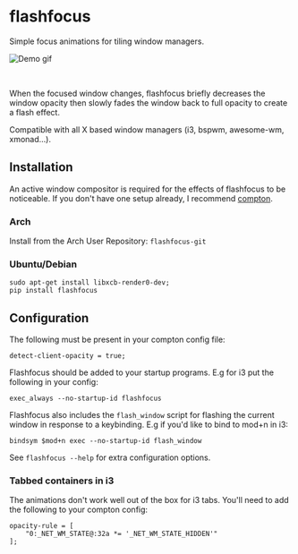 # flashfocus

Simple focus animations for tiling window managers.

![Demo gif](demo/demo.gif)

<br>

When the focused window changes, flashfocus briefly decreases the window
opacity then slowly fades the window back to full opacity to create a flash
effect.

Compatible with all X based window managers (i3, bspwm, awesome-wm, xmonad...).

## Installation

An active window compositor is required for the effects of flashfocus to be
noticeable. If you don't have one setup already, I recommend
[compton](https://github.com/chjj/compton).

### Arch

Install from the Arch User Repository: `flashfocus-git`

### Ubuntu/Debian

```
sudo apt-get install libxcb-render0-dev;
pip install flashfocus
```

## Configuration

The following must be present in your compton config file:

```
detect-client-opacity = true;
```

Flashfocus should be added to your startup programs. E.g for i3 put the
following in your config:

```
exec_always --no-startup-id flashfocus
```

Flashfocus also includes the `flash_window` script for flashing the current window in response to a keybinding. E.g if you'd like to bind to mod+n in i3:

```
bindsym $mod+n exec --no-startup-id flash_window
```

See `flashfocus --help` for extra configuration options.

### Tabbed containers in i3

The animations don't work well out of the box for i3 tabs. You'll need to add
the following to your compton config:

```
opacity-rule = [
    "0:_NET_WM_STATE@:32a *= '_NET_WM_STATE_HIDDEN'"
];
```

